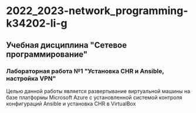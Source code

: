 # 2022_2023-network_programming-k34202-li-g #
## Учебная дисциплина "Сетевое программирование" ##

### Лабораторная работа №1 "Установка CHR и Ansible, настройка VPN" ###
Целью данной работы является развертывание виртуальной машины на базе платформы Microsoft Azure с установленной системой контроля конфигураций Ansible и установка CHR в VirtualBox
